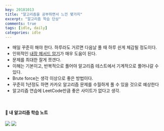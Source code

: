 ```yaml
---
key: 20181013
title: "알고리즘을 공부하면서 느낀 몇가지"
excerpt: "알고리즘 학습 단상"
comments: true
tags: [idle, daily]
categories: idle
---
```


* 매일 꾸준히 해야 한다. 하루라도 거르면 다음날 풀 때 하루 쉰게 체감될 정도이다.
* 인위적인 <u>내장 메서드 암기</u>가 매우 도움이 된다.
* 문제를 최대한 잘게 쪼갠다.
* 이해는 기본이고, 반복적으로 풀어야 알고리즘 테스트에서 기계적으로 풀어나갈 수 있다.
* Brute force는 생각 이상으로 좋은 방법이다.
* 꾸준히 1년정도 하면 카카오 알고리즘 문제를 수월하게 풀 수 있을 것으로 예상한다
* 알고리즘 연습에 LeetCode만큼 좋은 사이트가 없다고 생각.

<br>

#### 📒 내 알고리즘 학습 노트

<img src="https://raw.githubusercontent.com/lifeisgouda/img/master/etc/IMG_8809.JPG">

<img src="https://raw.githubusercontent.com/lifeisgouda/img/master/etc/IMG_8810.JPG">